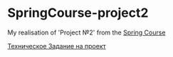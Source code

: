 # SpringCourse-project2
My realisation of 'Project №2' from the [Spring Course](https://swiftbook.org/courses/438)

[Техническое Задание на проект](https://github.com/Pomge/SpringCourse-project2/files/13069237/Project2_TZ.pdf)
